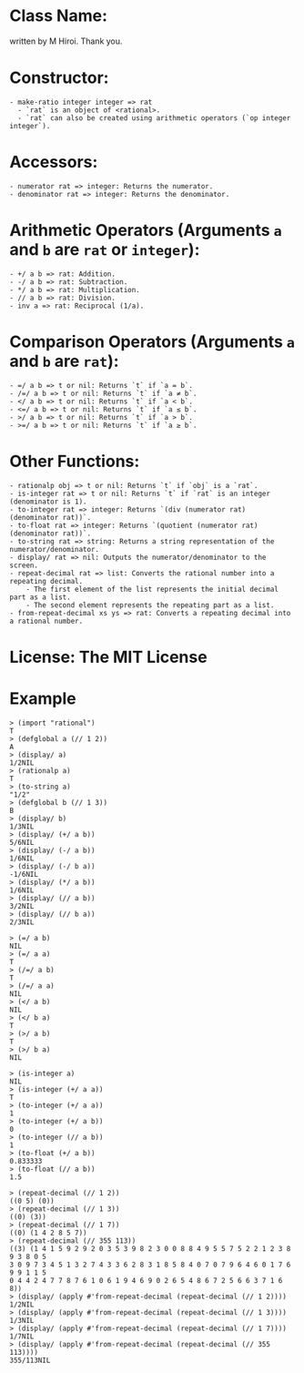 # Class Name: <rational>
written by M Hiroi.
Thank you.

# Constructor:
    - make-ratio integer integer => rat  
      - `rat` is an object of <rational>.
      - `rat` can also be created using arithmetic operators (`op integer integer`).

# Accessors:
    - numerator rat => integer: Returns the numerator.
    - denominator rat => integer: Returns the denominator.

# Arithmetic Operators (Arguments `a` and `b` are `rat` or `integer`):
    - +/ a b => rat: Addition.
    - -/ a b => rat: Subtraction.
    - */ a b => rat: Multiplication.
    - // a b => rat: Division.
    - inv a => rat: Reciprocal (1/a).

# Comparison Operators (Arguments `a` and `b` are `rat`):
    - =/ a b => t or nil: Returns `t` if `a = b`.
    - /=/ a b => t or nil: Returns `t` if `a ≠ b`.
    - </ a b => t or nil: Returns `t` if `a < b`.
    - <=/ a b => t or nil: Returns `t` if `a ≤ b`.
    - >/ a b => t or nil: Returns `t` if `a > b`.
    - >=/ a b => t or nil: Returns `t` if `a ≥ b`.

# Other Functions:
    - rationalp obj => t or nil: Returns `t` if `obj` is a `rat`.
    - is-integer rat => t or nil: Returns `t` if `rat` is an integer (denominator is 1).
    - to-integer rat => integer: Returns `(div (numerator rat) (denominator rat))`.
    - to-float rat => integer: Returns `(quotient (numerator rat) (denominator rat))`.
    - to-string rat => string: Returns a string representation of the numerator/denominator.
    - display/ rat => nil: Outputs the numerator/denominator to the screen.
    - repeat-decimal rat => list: Converts the rational number into a repeating decimal.
        - The first element of the list represents the initial decimal part as a list.
        - The second element represents the repeating part as a list.
    - from-repeat-decimal xs ys => rat: Converts a repeating decimal into a rational number.

# License: The MIT License

# Example


```
> (import "rational")
T
> (defglobal a (// 1 2))
A
> (display/ a)
1/2NIL
> (rationalp a)
T
> (to-string a)
"1/2"
> (defglobal b (// 1 3))
B
> (display/ b)
1/3NIL
> (display/ (+/ a b))
5/6NIL
> (display/ (-/ a b))
1/6NIL
> (display/ (-/ b a))
-1/6NIL
> (display/ (*/ a b))
1/6NIL
> (display/ (// a b))
3/2NIL
> (display/ (// b a))
2/3NIL

> (=/ a b)
NIL
> (=/ a a)
T
> (/=/ a b)
T
> (/=/ a a)
NIL
> (</ a b)
NIL
> (</ b a)
T
> (>/ a b)
T
> (>/ b a)
NIL

> (is-integer a)
NIL
> (is-integer (+/ a a))
T
> (to-integer (+/ a a))
1
> (to-integer (+/ a b))
0
> (to-integer (// a b))
1
> (to-float (+/ a b))
0.833333
> (to-float (// a b))
1.5

> (repeat-decimal (// 1 2))
((0 5) (0))
> (repeat-decimal (// 1 3))
((0) (3))
> (repeat-decimal (// 1 7))
((0) (1 4 2 8 5 7))
> (repeat-decimal (// 355 113))
((3) (1 4 1 5 9 2 9 2 0 3 5 3 9 8 2 3 0 0 8 8 4 9 5 5 7 5 2 2 1 2 3 8 9 3 8 0 5 
3 0 9 7 3 4 5 1 3 2 7 4 3 3 6 2 8 3 1 8 5 8 4 0 7 0 7 9 6 4 6 0 1 7 6 9 9 1 1 5 
0 4 4 2 4 7 7 8 7 6 1 0 6 1 9 4 6 9 0 2 6 5 4 8 6 7 2 5 6 6 3 7 1 6 8))
> (display/ (apply #'from-repeat-decimal (repeat-decimal (// 1 2))))
1/2NIL
> (display/ (apply #'from-repeat-decimal (repeat-decimal (// 1 3))))
1/3NIL
> (display/ (apply #'from-repeat-decimal (repeat-decimal (// 1 7))))
1/7NIL
> (display/ (apply #'from-repeat-decimal (repeat-decimal (// 355 113))))
355/113NIL


```